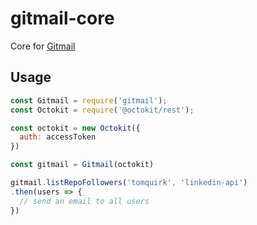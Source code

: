 # gitmail-core

Core for [Gitmail](https://gitmail.io)

## Usage

```js
const Gitmail = require('gitmail');
const Octokit = require('@octokit/rest');

const octokit = new Octokit({
  auth: accessToken
})

const gitmail = Gitmail(octokit)

gitmail.listRepoFollowers('tomquirk', 'linkedin-api')
.then(users => {
  // send an email to all users
})

```
